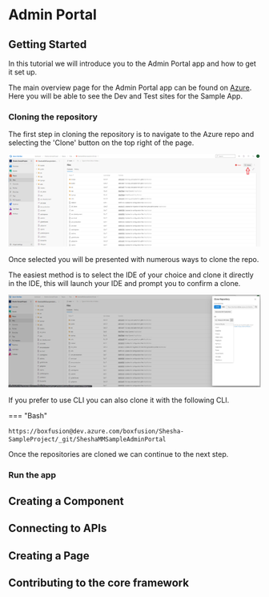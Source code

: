 # Admin Portal

## Getting Started

In this tutorial we will introduce you to the Admin Portal app and how to get it set up. 

The main overview page for the Admin Portal app can be found on [Azure](https://dev.azure.com/boxfusion/Shesha-SampleProject). Here you will be able to see the Dev and Test sites for the Sample App.

### Cloning the repository

The first step in cloning the repository is to navigate to the Azure repo and selecting the 'Clone' button on the top right of the page.

![Admin-Portal-Clone screenshot](https://github.com/Boxfusion/shesha-docs/blob/main/docs/assets/Admin-Portal-Clone.PNG?raw=true) 

Once selected you will be presented with numerous ways to clone the repo. 

The easiest method is to select the IDE of your choice and clone it directly in the IDE, this will launch your IDE and prompt you to confirm a clone. 

![admin-portal-select-ide screenshot](https://github.com/Boxfusion/shesha-docs/blob/main/docs/assets/admin-portal-select-ide.PNG?raw=true)

If you prefer to use CLI you can also clone it with the following CLI.

=== "Bash"
``` shell
https://boxfusion@dev.azure.com/boxfusion/Shesha-SampleProject/_git/SheshaMMSampleAdminPortal
```

Once the repositories are cloned we can continue to the next step.

### Run the app

## Creating a Component

## Connecting to APIs

## Creating a Page

## Contributing to the core framework
